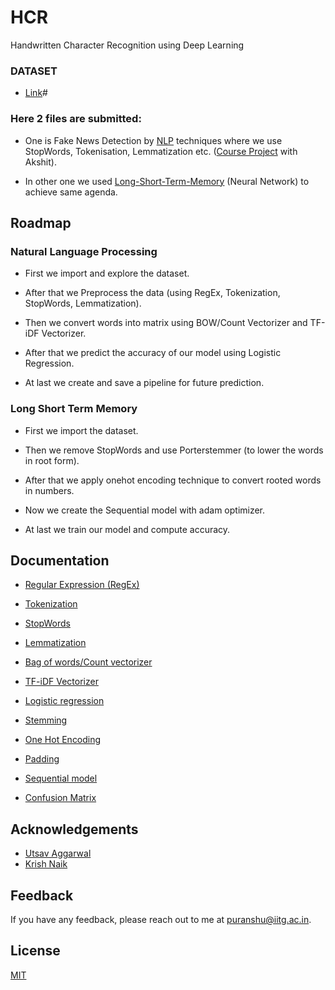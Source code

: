 # HCR
Handwritten Character Recognition using Deep Learning
### DATASET
- [Link](https://fki.tic.heia-fr.ch/databases/download-the-iam-handwriting-database)#
### Here 2 files are submitted: 
- One is Fake News Detection by [NLP](https://github.com/Puranshu/FND_project/blob/main/FND_NLP_code.ipynb) techniques where we use StopWords, Tokenisation, Lemmatization etc. ([Course Project](https://drive.google.com/drive/folders/1ZBO2sUA6tarcFLq58T95YHoVmMZrnnUm?usp=sharing) with Akshit).

- In other one we used [Long-Short-Term-Memory](https://github.com/Puranshu/FND_project/blob/main/FND_LSTM_code.ipynb) (Neural Network) to achieve same agenda.

## Roadmap
### Natural Language Processing

- First we import and explore the dataset.

- After that we Preprocess the data (using RegEx, Tokenization, StopWords, Lemmatization).

- Then we convert words into matrix using BOW/Count Vectorizer and TF-iDF Vectorizer.

- After that we predict the accuracy of our model using Logistic Regression.

- At last we create and save a pipeline for future prediction.

### Long Short Term Memory 

- First we import the dataset.

- Then we remove StopWords and use Porterstemmer (to lower the words in root form).

- After that we apply onehot encoding technique to convert rooted words in numbers.

- Now we create the Sequential model with adam optimizer.

- At last we train our model and compute accuracy. 

## Documentation

- [Regular Expression (RegEx)](https://docs.python.org/3/library/re.html)

- [Tokenization](https://nlp.stanford.edu/IR-book/html/htmledition/tokenization-1.html)

- [StopWords](https://www.geeksforgeeks.org/removing-stop-words-nltk-python/)

- [Lemmatization](https://pythonprogramming.net/lemmatizing-nltk-tutorial/)

- [Bag of words/Count vectorizer](https://www.mygreatlearning.com/blog/bag-of-words/)

- [TF-iDF Vectorizer](https://scikit-learn.org/stable/modules/generated/sklearn.feature_extraction.text.TfidfVectorizer.html)

- [Logistic regression](https://scikit-learn.org/stable/modules/generated/sklearn.linear_model.LogisticRegression.html)

- [Stemming](https://www.nltk.org/howto/stem.html)

- [One Hot Encoding](https://scikit-learn.org/stable/modules/generated/sklearn.preprocessing.OneHotEncoder.html)

- [Padding](https://www.tensorflow.org/api_docs/python/tf/keras/preprocessing/sequence/pad_sequences)

- [Sequential model](https://keras.io/guides/sequential_model/)

- [Confusion Matrix](https://scikit-learn.org/stable/modules/generated/sklearn.metrics.confusion_matrix.html)

## Acknowledgements

 - [Utsav Aggarwal](https://www.youtube.com/watch?v=xyq-zYr1cnI&t=2117s)
 - [Krish Naik](https://www.youtube.com/watch?v=MXPh_lMRwAI&t=1103s)

## Feedback

If you have any feedback, please reach out to me at puranshu@iitg.ac.in.

## License

[MIT](https://choosealicense.com/licenses/mit/)

  
